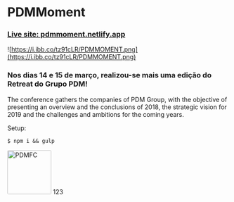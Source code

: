 # PDMMoment

### [Live site: pdmmoment.netlify.app](https://pdmmoment.netlify.app/)

![https://i.ibb.co/tz91cLR/PDMMOMENT.png](https://i.ibb.co/tz91cLR/PDMMOMENT.png)


### Nos dias 14 e 15 de março, realizou-se mais uma edição do Retreat do Grupo PDM!

The conference gathers the companies of PDM Group, with the objective of presenting an overview and the conclusions of 2018, the strategic vision for 2019 and the challenges and ambitions for the coming years.

Setup:
 
```
$ npm i && gulp
```

<img style="width: 100px; border-radius: 3px; box-shadow: 0px 2px 3px rgba(#333, .4);" src="https://media.licdn.com/dms/image/C560BAQHXBghD7Nx-4w/company-logo_200_200/0?e=2159024400&v=beta&t=A6K8_zmA_10tZwaQMNgehsP1XuUp7Bzi9hWbaUExSEg" alt="PDMFC">
123
